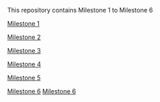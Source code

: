 This repository contains Milestone 1 to Milestone 6 

[Milestone 1](https://github.com/Kanishkumar-K/HTML-CSS-Milestones/tree/main/Milestone1)

[Milestone 2](https://github.com/Kanishkumar-K/HTML-CSS-Milestones/tree/main/Milestone2)

[Milestone 3](https://github.com/Kanishkumar-K/HTML-CSS-Milestones/tree/main/Milestone3)

[Milestone 4](https://github.com/Kanishkumar-K/HTML-CSS-Milestones/tree/main/Milestone4)

[Milestone 5](https://github.com/Kanishkumar-K/HTML-CSS-Milestones/tree/main/Milestone5)

[Milestone 6](https://github.com/Kanishkumar-K/HTML-CSS-Milestones/tree/main/Milestone6)
<a href="https://github.com/Kanishkumar-K/HTML-CSS-Milestones/tree/main/Milestone6" target="_blank">Milestone 6</a>
